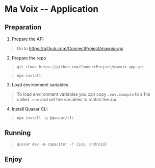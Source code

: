 # Ma Voix -- Application

## Preparation
1. Prepare the API
> Go to https://github.com/ConnectProject/mavoix-api

2. Prepare the repo
> `git clone https://github.com/ConnectProject/mavoix-app.git`

> `npm install`

3. Load environment variables
> To load environment variables you can copy `.env.example` to a file called `.env` and set the variables to match the api.

4. Install Quasar CLI
> `npm install -g @quasar/cli`

## Running
> `quasar dev -m capacitor -T [ios, android]`

## Enjoy
